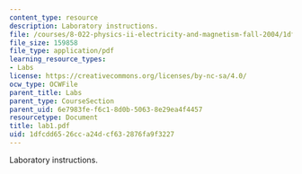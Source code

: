 ```yaml
---
content_type: resource
description: Laboratory instructions.
file: /courses/8-022-physics-ii-electricity-and-magnetism-fall-2004/1dfcdd6526cca24dcf632876fa9f3227_lab1.pdf
file_size: 159858
file_type: application/pdf
learning_resource_types:
- Labs
license: https://creativecommons.org/licenses/by-nc-sa/4.0/
ocw_type: OCWFile
parent_title: Labs
parent_type: CourseSection
parent_uid: 6e7983fe-f6c1-8d0b-5063-8e29ea4f4457
resourcetype: Document
title: lab1.pdf
uid: 1dfcdd65-26cc-a24d-cf63-2876fa9f3227
---
```

Laboratory instructions.